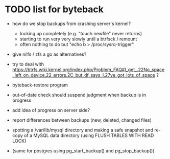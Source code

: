 TODO list for byteback
======================

* how do we stop backups from crashing server's kernel?
  * locking up completely (e.g. "touch newfile" never returns)
  * starting to run very very slowly until a btrfsck / remount
  * often nothing to do but "echo b > /proc/sysrq-trigger"

* give nilfs / zfs a go as alternatives?

* try to deal with https://btrfs.wiki.kernel.org/index.php/Problem_FAQ#I_get_.22No_space_left_on_device.22_errors.2C_but_df_says_I.27ve_got_lots_of_space ?

* byteback-restore program

* out-of-date check should suspend judgment when backup is in progress

* add idea of progress on server side?

* report differences between backups (new, deleted, changed files)

* spotting a /var/lib/mysql directory and making a safe snapshot and re-copy
  of a MySQL data directory (using FLUSH TABLES WITH READ LOCK)

* (same for postgres using pg_start_backup() and pg_stop_backup())

